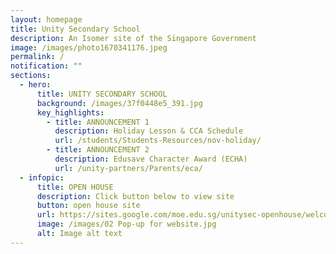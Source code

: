 ```yaml
---
layout: homepage
title: Unity Secondary School
description: An Isomer site of the Singapore Government
image: /images/photo1670341176.jpeg
permalink: /
notification: ""
sections:
  - hero:
      title: UNITY SECONDARY SCHOOL
      background: /images/37f0448e5_391.jpg
      key_highlights:
        - title: ANNOUNCEMENT 1
          description: Holiday Lesson & CCA Schedule
          url: /students/Students-Resources/nov-holiday/
        - title: ANNOUNCEMENT 2
          description: Edusave Character Award (ECHA)
          url: /unity-partners/Parents/eca/
  - infopic:
      title: OPEN HOUSE
      description: Click button below to view site
      button: open house site
      url: https://sites.google.com/moe.edu.sg/unitysec-openhouse/welcome?pli=1
      image: /images/02 Pop-up for website.jpg
      alt: Image alt text
---
```

